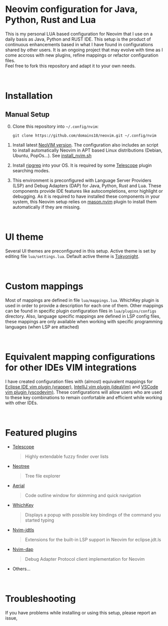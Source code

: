 # Neovim configuration for Java, Python, Rust and Lua

This is my personal LUA based configuration for Neovim that I use on a daily basis as Java, Python and RUST IDE. This setup is the product of continuous enhancements based in what I have found in configurations shared by other users. It is an ongoing project that may evolve with time as I come accross with new plugins, refine mappings or refactor configuration files.<br>Feel free to fork this repository and adapt it to your own needs.

<br>


# Installation
## Manual Setup
0. Clone this repository into `~/.config/nvim`:
    ```
    git clone https://github.com/domains18/neovim.git ~/.config/nvim
    ```
1. Install latest [NeoVIM version](https://github.com/neovim/neovim/wiki/Installing-Neovim). The configuration also includes an script to install automatically Neovim in APT based Linux distributions (Debian, Ubuntu, PopOs...). See [install_nvim.sh](https://github.com/magidc/nvim-config/blob/master/install_nvim.sh)
2. Install [ripgrep](https://github.com/BurntSushi/ripgrep) into your OS. It is required by some [Telescope](https://github.com/nvim-telescope/telescope.nvim) plugin searching modes.

3. This environment is preconfigured with Language Server Providers (LSP) and Debug Adapters  (DAP) for Java, Python, Rust and Lua. These components provide IDE features like autocompletions, error highlight or debugging. As it is required to have installed these components in your system, this Neovim setup relies on [mason.nvim](https://github.com/williamboman/mason.nvim#installation) plugin to install them automatically if they are missing.
<br>

# UI theme
Several UI themes are preconfigured in this setup. Active theme is set by editing file `lua/settings.lua`.
Default active theme is [Tokyonight](https://github.com/folke/tokyonight.nvim).

<br>

# Custom mappings
Most of mappings are defined in file `lua/mappings.lua`. WhichKey plugin is used in order to provide a description for each one of them.
Other mappings can be found in specific plugin configuration files in `lua/plugins/configs` directory. Also, language specific mappings are defined in LSP config files, these mappings are only available when working with specific programming languages (when LSP are attached)

<br>

# Equivalent mapping configurations for other IDEs VIM integrations
I have created configuration files with (almost) equivalent mappings for [Eclipse IDE vim plugin (vrapper)](https://github.com/magidc/dotfiles/blob/master/vrapperrc), [IntelliJ vim plugin (ideaVim)](https://github.com/magidc/dotfiles/blob/master/jetbrains/ideavimrc) and [VSCode vim plugin (vscodevim)](https://github.com/magidc/dotfiles/blob/master/vscode/keybindings.json).
These configurations will allow users who are used to these key combinations to remain confortable and efficient while working with other IDEs.

<br>

# Featured plugins
* [Telescope](https://github.com/nvim-telescope/telescope.nvim)
    > Highly extendable fuzzy finder over lists
* [Neotree](https://github.com/nvim-neo-tree/neo-tree.nvim)
    > Tree file explorer 
* [Aerial](https://github.com/stevearc/aerial.nvim)
    > Code outline window for skimming and quick navigation
* [WhichKey](https://github.com/folke/which-key.nvim)
    > Displays a popup with possible key bindings of the command you started typing
* [Nvim-jdtls](https://github.com/mfussenegger/nvim-jdtls)
    > Extensions for the built-in LSP support in Neovim for eclipse.jdt.ls
* [Nvim-dap](https://github.com/mfussenegger/nvim-dap)
    > Debug Adapter Protocol client implementation for Neovim
* Others...

<br>

# Troubleshooting
If you have problems while installing or using this setup, please report an issue, 

<br>
